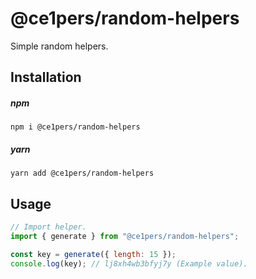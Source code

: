 # @ce1pers/random-helpers

Simple random helpers.

## Installation

##### npm

`npm i @ce1pers/random-helpers`

##### yarn

`yarn add @ce1pers/random-helpers`

## Usage

```javascript
// Import helper.
import { generate } from "@ce1pers/random-helpers";

const key = generate({ length: 15 });
console.log(key); // lj8xh4wb3bfyj7y (Example value).
```
